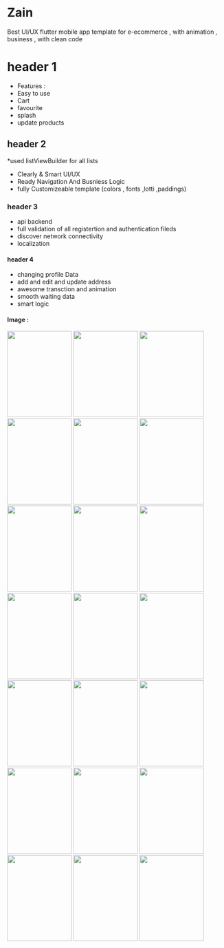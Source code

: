 # Zain
Best UI/UX flutter mobile app template for e-ecommerce , with animation , business , with clean code
# header 1
* Features : <br>
* Easy to use <br>
* Cart <br>
* favourite
* splash
* update products
## header 2
 
*used listViewBuilder for all lists <br>
* Clearly & Smart UI/UX<br>
* Ready Navigation And Busniess Logic <br>
* fully Customizeable template (colors , fonts ,lotti ,paddings)


### header 3 
* api backend
* full validation of all registertion and authentication fileds
*  discover network connectivity
*  localization

#### header 4
* changing profile Data
* add and edit and update address 
* awesome transction and animation
* smooth waiting data
* smart logic





#### Image :
<div>
<img src="https://user-images.githubusercontent.com/124086650/215866778-039f778e-6b2e-4186-bfb1-0026b9d7464e.jpg" width="150" height="200">
  <img src="https://user-images.githubusercontent.com/124086650/215867273-2efad098-0767-4f8d-862c-a7b00758d5a9.jpg" width="150" height="200">
  <img src="https://user-images.githubusercontent.com/124086650/215867565-8213fecc-af1d-4b2e-94ca-07a9eca855cb.jpg" width="150" height="200">
  <img src="https://user-images.githubusercontent.com/124086650/215867730-c44defc4-ace0-4433-806f-6dc9884f1f3d.jpg" width="150" height="200">
  <img src="https://user-images.githubusercontent.com/124086650/215868352-84b1f291-ac5e-4681-a616-31a0fc1da9e6.jpg" width="150" height="200">
  <img src="https://user-images.githubusercontent.com/124086650/215868077-70379746-dec3-46b7-a63c-c465f45fabde.jpg" width="150" height="200">
  <img src="https://user-images.githubusercontent.com/124086650/215869099-d1ac8bea-8e2e-4d1d-b63d-143b711d3ebf.jpg" width="150" height="200">
  <img src="https://user-images.githubusercontent.com/124086650/215869203-47be300b-db7b-42fd-8905-5ee91ad71f38.jpg" width="150" height="200">
  <img src="https://user-images.githubusercontent.com/124086650/215869301-2e11b082-95af-43e6-add0-c7eb88e8134f.jpg" width="150" height="200">
  <img src="https://user-images.githubusercontent.com/124086650/215869496-8d31f46a-be87-48f4-af54-ed0ad6d2205f.jpg" width="150" height="200">
  <img src="https://user-images.githubusercontent.com/124086650/215869573-47b58838-12b5-41ca-a6b1-2151cf4e032a.jpg" width="150" height="200">
  <img src="https://user-images.githubusercontent.com/124086650/215869684-e04bd208-9f31-411d-80e0-9af6c264fce4.jpg" width="150" height="200">
  <img src="https://user-images.githubusercontent.com/124086650/215869795-770edeb0-0c0a-4973-9f7b-cdaa50e8e60f.jpg" width="150" height="200">
  <img src="https://user-images.githubusercontent.com/124086650/215869872-5ec8b9e5-6a95-4cd7-a1db-6e1b447a6835.jpg" width="150" height="200">
  <img src="https://user-images.githubusercontent.com/124086650/215869984-2218ace9-26ca-4458-ac26-b620f127ce09.jpg" width="150" height="200">
  <img src="https://user-images.githubusercontent.com/124086650/215870183-573b66ce-9480-4e22-97c6-7900ff700039.jpg" width="150" height="200">
  <img src="https://user-images.githubusercontent.com/124086650/215870308-f4096b6e-1caf-43c3-a351-bfd78d59041e.jpg" width="150" height="200">
  <img src="https://user-images.githubusercontent.com/124086650/215870374-e666ba25-4513-48c4-9f16-5cf75413ff0e.jpg" width="150" height="200">
  <img src="https://user-images.githubusercontent.com/124086650/215870505-80c7b7bd-01a5-45a0-9be3-f0e8f4644aba.jpg" width="150" height="200">
  <img src="https://user-images.githubusercontent.com/124086650/215870587-b37d0d0b-7107-4202-884d-9420de871ff9.jpg" width="150" height="200">
  <img src="https://user-images.githubusercontent.com/124086650/215870928-58b6a6a2-2af6-47da-a1d0-f563553cc25c.jpg" width="150" height="200">
</div>




